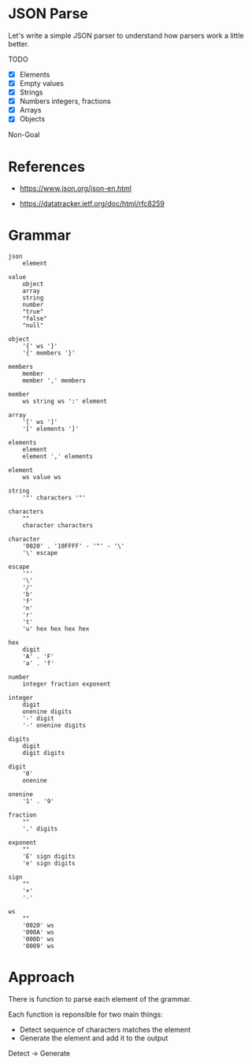 # JSON Parse

Let's write a simple JSON parser to understand how parsers work a little better.

TODO

- [x] Elements
- [x] Empty values
- [x] Strings
- [x] Numbers integers, fractions
- [x] Arrays
- [x] Objects

Non-Goal

# References

- https://www.json.org/json-en.html

- https://datatracker.ietf.org/doc/html/rfc8259

# Grammar

    json
        element

    value
        object
        array
        string
        number
        "true"
        "false"
        "null"

    object
        '{' ws '}'
        '{' members '}'

    members
        member
        member ',' members

    member
        ws string ws ':' element

    array
        '[' ws ']'
        '[' elements ']'

    elements
        element
        element ',' elements

    element
        ws value ws

    string
        '"' characters '"'

    characters
        ""
        character characters

    character
        '0020' . '10FFFF' - '"' - '\'
        '\' escape

    escape
        '"'
        '\'
        '/'
        'b'
        'f'
        'n'
        'r'
        't'
        'u' hex hex hex hex

    hex
        digit
        'A' . 'F'
        'a' . 'f'

    number
        integer fraction exponent

    integer
        digit
        onenine digits
        '-' digit
        '-' onenine digits

    digits
        digit
        digit digits

    digit
        '0'
        onenine

    onenine
        '1' . '9'

    fraction
        ""
        '.' digits

    exponent
        ""
        'E' sign digits
        'e' sign digits

    sign
        ""
        '+'
        '-'

    ws
        ""
        '0020' ws
        '000A' ws
        '000D' ws
        '0009' ws

# Approach

There is function to parse each element of the grammar.

Each function is reponsible for two main things:

- Detect sequence of characters matches the element
- Generate the element and add it to the output

Detect -> Generate
